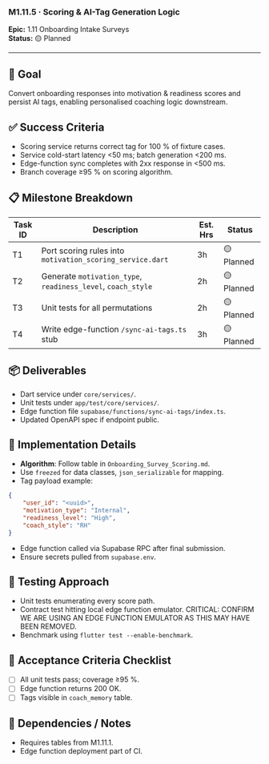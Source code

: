 ### M1.11.5 · Scoring & AI-Tag Generation Logic

**Epic:** 1.11 Onboarding Intake Surveys\
**Status:** 🟡 Planned

---

## 🎯 Goal

Convert onboarding responses into motivation & readiness scores and persist AI
tags, enabling personalised coaching logic downstream.

## ✅ Success Criteria

- Scoring service returns correct tag for 100 % of fixture cases.
- Service cold-start latency <50 ms; batch generation <200 ms.
- Edge-function sync completes with 2xx response in <500 ms.
- Branch coverage ≥95 % on scoring algorithm.

## 📋 Milestone Breakdown

| Task ID | Description                                                  | Est. Hrs | Status     |
| ------- | ------------------------------------------------------------ | -------- | ---------- |
| T1      | Port scoring rules into `motivation_scoring_service.dart`    | 3h       | 🟡 Planned |
| T2      | Generate `motivation_type`, `readiness_level`, `coach_style` | 2h       | 🟡 Planned |
| T3      | Unit tests for all permutations                              | 2h       | 🟡 Planned |
| T4      | Write edge-function `/sync-ai-tags.ts` stub                  | 3h       | 🟡 Planned |

## 📦 Deliverables

- Dart service under `core/services/`.
- Unit tests under `app/test/core/services/`.
- Edge function file `supabase/functions/sync-ai-tags/index.ts`.
- Updated OpenAPI spec if endpoint public.

## 🔧 Implementation Details

- **Algorithm**: Follow table in `Onboarding_Survey_Scoring.md`.
- Use `freezed` for data classes, `json_serializable` for mapping.
- Tag payload example:

```json
{
    "user_id": "<uuid>",
    "motivation_type": "Internal",
    "readiness_level": "High",
    "coach_style": "RH"
}
```

- Edge function called via Supabase RPC after final submission.
- Ensure secrets pulled from `supabase.env`.

## 🧪 Testing Approach

- Unit tests enumerating every score path.
- Contract test hitting local edge function emulator. CRITICAL: CONFIRM WE ARE USING AN EDGE FUNCTION EMULATOR AS THIS MAY HAVE BEEN REMOVED. 
- Benchmark using `flutter test --enable-benchmark`.

## 📜 Acceptance Criteria Checklist

- [ ] All unit tests pass; coverage ≥95 %.
- [ ] Edge function returns 200 OK.
- [ ] Tags visible in `coach_memory` table.

## 🔗 Dependencies / Notes

- Requires tables from M1.11.1.
- Edge function deployment part of CI.
